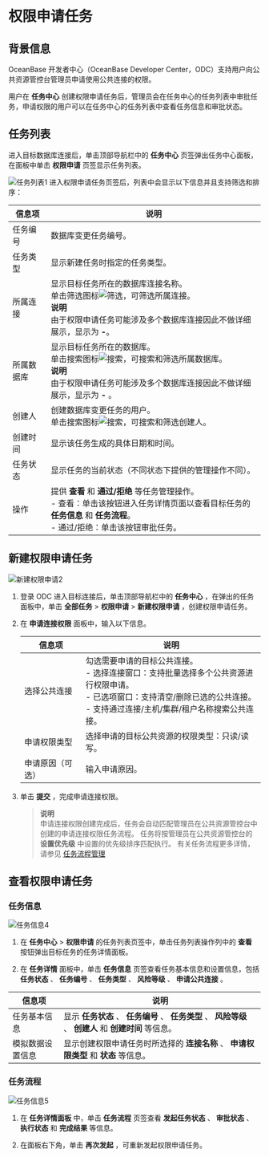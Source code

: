 # 权限申请任务 


## **背景信息** 

OceanBase 开发者中心（OceanBase Developer Center，ODC）支持用户向公共资源管控台管理员申请使用公共连接的权限。

用户在 **任务中心** 创建权限申请任务后，管理员会在任务中心的任务列表中审批任务，申请权限的用户可以在任务中心的任务列表中查看任务信息和审批状态。

## **任务列表** 

进入目标数据库连接后，单击顶部导航栏中的 **任务中心** 页签弹出任务中心面板，在面板中单击 **权限申请** 页签显示任务列表。

![任务列表1](https://obbusiness-private.oss-cn-shanghai.aliyuncs.com/doc/img/odc/340/%E6%9D%83%E9%99%90%E7%94%B3%E8%AF%B7-%E4%BB%BB%E5%8A%A1%E5%88%97%E8%A1%A81.png)
进入权限申请任务页签后，列表中会显示以下信息并且支持筛选和排序：

| **信息项** | **说明**                                   |
|---------|------------------------------------------|
| 任务编号    | 数据库变更任务编号。                                                                                                                                                                                                                                                                 |
| 任务类型    | 显示新建任务时指定的任务类型。                                                                                                                                                                                                                                                            |
| 所属连接    | 显示目标任务所在的数据库连接名称。<br> 单击筛选图标![筛选](https://help-static-aliyun-doc.aliyuncs.com/assets/img/zh-CN/0583667361/p352180.jpg)，可筛选所属连接。<br> **说明**<br> 由于权限申请任务可能涉及多个数据库连接因此不做详细展示，显示为 **-**。                                                                                                                                     |
| 所属数据库   | 显示目标任务所在的数据库。<br> 单击搜索图标![搜索](https://help-static-aliyun-doc.aliyuncs.com/assets/img/zh-CN/5526247461/p416691.jpg)，可搜索和筛选所属数据库。<br> **说明**<br> 由于权限申请任务可能涉及多个数据库连接因此不做详细展示，显示为 **-** 。                                                                                                                                     |
| 创建人     | 创建数据库变更任务的用户。<br> 单击搜索图标![搜索](https://help-static-aliyun-doc.aliyuncs.com/assets/img/zh-CN/5526247461/p416691.jpg)，可搜索和筛选创建人。                                                                                                                                                                                                |
| 创建时间    | 显示该任务生成的具体日期和时间。                                                                                                                                                                                                                                                           |
| 任务状态    | 显示任务的当前状态（不同状态下提供的管理操作不同）。                                                                                                                                                                                                                                                 |
| 操作      | 提供 **查看** 和 **通过/拒绝** 等任务管理操作。<br> - 查看：单击该按钮进入任务详情页面以查看目标任务的 **任务信息**  和 **任务流程**。 <br> - 通过/拒绝：单击该按钮审批任务。  |


## **新建权限申请任务** 

![新建权限申请2](https://obbusiness-private.oss-cn-shanghai.aliyuncs.com/doc/img/odc/340/%E6%9D%83%E9%99%90%E7%94%B3%E8%AF%B7-%E6%96%B0%E5%BB%BA%E6%9D%83%E9%99%90%E7%94%B3%E8%AF%B72.png)

1. 登录 ODC 进入目标连接后，单击顶部导航栏中的 **任务中心** ，在弹出的任务面板中，单击 **全部任务** \> **权限申请** \> **新建权限申请** ，创建权限申请任务。

2. 在 **申请连接权限** 面板中，输入以下信息。

   | **信息项**  | **说明**                             |
   |----------|------------------------------|
   | 选择公共连接   | 勾选需要申请的目标公共连接。<br> - 选择连接窗口：支持批量选择多个公共资源进行权限申请。 <br> - 已选项窗口：支持清空/删除已选的公共连接。 <br> - 支持通过连接/主机/集群/租户名称搜索公共连接。 |
   | 申请权限类型   | 选择申请的目标公共资源的权限类型：只读/读写。                                                                                                                                                                                                               |
   | 申请原因（可选） | 输入申请原因。                                |


3. 单击 **提交** ，完成申请连接权限。

   > **说明**  
   > 申请连接权限创建完成后，任务会自动匹配管理员在公共资源管控台中创建的申请连接权限任务流程。
   > 任务将按管理员在公共资源管控台的 **设置优先级** 中设置的优先级排序匹配执行。
   > 有关任务流程更多详情，请参见 [任务流程管理](../4.web-odc-public-resource-management/4.web-odc-task-process.md)

## **查看权限申请任务** 

### **任务信息** 

![任务信息4](https://obbusiness-private.oss-cn-shanghai.aliyuncs.com/doc/img/odc/340/%E6%9D%83%E9%99%90%E7%94%B3%E8%AF%B7-%E6%9F%A5%E7%9C%8B%E6%9D%83%E9%99%90%E7%94%B3%E8%AF%B7-%E4%BB%BB%E5%8A%A1%E8%AF%A6%E6%83%85-%E4%BB%BB%E5%8A%A1%E4%BF%A1%E6%81%AF4.png)

1. 在 **任务中心** > **权限申请** 的任务列表页签中，单击任务列表操作列中的 **查看** 按钮弹出目标任务的任务详情面板。


2. 在 **任务详情** 面板中，单击 **任务信息** 页签查看任务基本信息和设置信息，包括 **任务状态** 、 **任务编号** 、 **任务类型** 、 **风险等级** 、 **申请公共连接** 。

| **信息项**  | **说明**                                                                   |
|----------|--------------------------------------------------------------------------|
| 任务基本信息   | 显示 **任务状态** 、 **任务编号** 、 **任务类型** 、 **风险等级** 、 **创建人**  和 **创建时间**  等信息。 |
| 模拟数据设置信息 | 显示创建权限申请任务时所选择的 **连接名称** 、 **申请权限类型**  和 **状态**  等信息。                    |



### **任务流程** 

![任务信息5](https://obbusiness-private.oss-cn-shanghai.aliyuncs.com/doc/img/odc/340/%E6%9D%83%E9%99%90%E7%94%B3%E8%AF%B7-%E6%9F%A5%E7%9C%8B%E6%9D%83%E9%99%90%E7%94%B3%E8%AF%B7-%E4%BB%BB%E5%8A%A1%E6%B5%81%E7%A8%8B-%E4%BB%BB%E5%8A%A1%E4%BF%A1%E6%81%AF5.png)

1. 在 **任务详情面板** 中，单击 **任务流程** 页签查看 **发起任务状态** 、 **审批状态** 、 **执行状态** 和 **完成结果** 等信息。


2. 在面板右下角，单击 **再次发起** ，可重新发起权限申请任务。